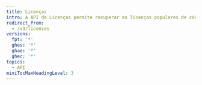 ```yaml
---
title: Licenças
intro: A API de Licenças permite recuperar as licenças populares de código aberto e informações sobre o arquivo de licença do projeto em particular.
redirect_from:
  - /v3/licenses
versions:
  fpt: '*'
  ghes: '*'
  ghae: '*'
  ghec: '*'
topics:
  - API
miniTocMaxHeadingLevel: 3
---
```


<!--
  Operations are automatically generated. Markdown for this page is located in data/reusables/rest-reference/licenses
-->
